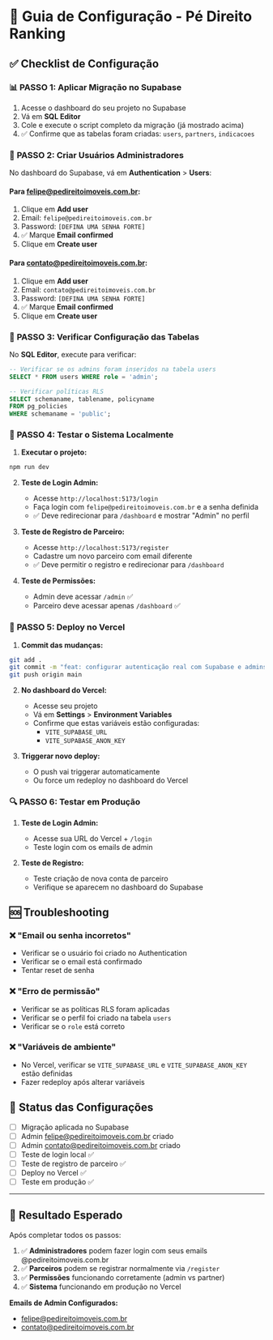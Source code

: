 # 🚀 Guia de Configuração - Pé Direito Ranking

## ✅ Checklist de Configuração

### 📊 **PASSO 1: Aplicar Migração no Supabase**

1. Acesse o dashboard do seu projeto no Supabase
2. Vá em **SQL Editor**
3. Cole e execute o script completo da migração (já mostrado acima)
4. ✅ Confirme que as tabelas foram criadas: `users`, `partners`, `indicacoes`

### 👤 **PASSO 2: Criar Usuários Administradores**

No dashboard do Supabase, vá em **Authentication** > **Users**:

#### Para felipe@pedireitoimoveis.com.br:
1. Clique em **Add user**
2. Email: `felipe@pedireitoimoveis.com.br`
3. Password: `[DEFINA UMA SENHA FORTE]`
4. ✅ Marque **Email confirmed**
5. Clique em **Create user**

#### Para contato@pedireitoimoveis.com.br:
1. Clique em **Add user**
2. Email: `contato@pedireitoimoveis.com.br`
3. Password: `[DEFINA UMA SENHA FORTE]`
4. ✅ Marque **Email confirmed**
5. Clique em **Create user**

### 🔧 **PASSO 3: Verificar Configuração das Tabelas**

No **SQL Editor**, execute para verificar:

```sql
-- Verificar se os admins foram inseridos na tabela users
SELECT * FROM users WHERE role = 'admin';

-- Verificar políticas RLS
SELECT schemaname, tablename, policyname 
FROM pg_policies 
WHERE schemaname = 'public';
```

### 🧪 **PASSO 4: Testar o Sistema Localmente**

1. **Executar o projeto:**
```bash
npm run dev
```

2. **Teste de Login Admin:**
   - Acesse `http://localhost:5173/login`
   - Faça login com `felipe@pedireitoimoveis.com.br` e a senha definida
   - ✅ Deve redirecionar para `/dashboard` e mostrar "Admin" no perfil

3. **Teste de Registro de Parceiro:**
   - Acesse `http://localhost:5173/register`
   - Cadastre um novo parceiro com email diferente
   - ✅ Deve permitir o registro e redirecionar para `/dashboard`

4. **Teste de Permissões:**
   - Admin deve acessar `/admin` ✅
   - Parceiro deve acessar apenas `/dashboard` ✅

### 🚀 **PASSO 5: Deploy no Vercel**

1. **Commit das mudanças:**
```bash
git add .
git commit -m "feat: configurar autenticação real com Supabase e admins"
git push origin main
```

2. **No dashboard do Vercel:**
   - Acesse seu projeto
   - Vá em **Settings** > **Environment Variables**
   - Confirme que estas variáveis estão configuradas:
     - `VITE_SUPABASE_URL`
     - `VITE_SUPABASE_ANON_KEY`

3. **Triggerar novo deploy:**
   - O push vai triggerar automaticamente
   - Ou force um redeploy no dashboard do Vercel

### 🔍 **PASSO 6: Testar em Produção**

1. **Teste de Login Admin:**
   - Acesse sua URL do Vercel + `/login`
   - Teste login com os emails de admin

2. **Teste de Registro:**
   - Teste criação de nova conta de parceiro
   - Verifique se aparecem no dashboard do Supabase

## 🆘 Troubleshooting

### ❌ "Email ou senha incorretos"
- Verificar se o usuário foi criado no Authentication
- Verificar se o email está confirmado
- Tentar reset de senha

### ❌ "Erro de permissão"
- Verificar se as políticas RLS foram aplicadas
- Verificar se o perfil foi criado na tabela `users`
- Verificar se o `role` está correto

### ❌ "Variáveis de ambiente"
- No Vercel, verificar se `VITE_SUPABASE_URL` e `VITE_SUPABASE_ANON_KEY` estão definidas
- Fazer redeploy após alterar variáveis

## 📝 Status das Configurações

- [ ] Migração aplicada no Supabase
- [ ] Admin felipe@pedireitoimoveis.com.br criado
- [ ] Admin contato@pedireitoimoveis.com.br criado
- [ ] Teste de login local ✅
- [ ] Teste de registro de parceiro ✅
- [ ] Deploy no Vercel ✅
- [ ] Teste em produção ✅

---

## 🎯 Resultado Esperado

Após completar todos os passos:

1. ✅ **Administradores** podem fazer login com seus emails @pedireitoimoveis.com.br
2. ✅ **Parceiros** podem se registrar normalmente via `/register`
3. ✅ **Permissões** funcionando corretamente (admin vs partner)
4. ✅ **Sistema** funcionando em produção no Vercel

**Emails de Admin Configurados:**
- felipe@pedireitoimoveis.com.br
- contato@pedireitoimoveis.com.br 